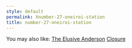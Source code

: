 ```yaml
---
style: default
permalink: Xnumber-27-oneiroi-station
title: number-27-oneiroi-station
---
```

You may also like:
[The Elusive Anderson](http://scp-wiki.net/the-elusive-anderson)
[Closure](http://scp-wiki.net/dontcallitacomebackbecauseidontknowifillstay)